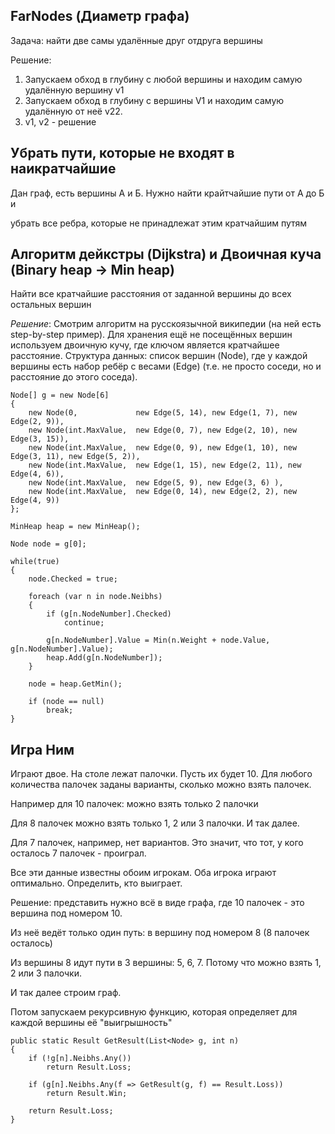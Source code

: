 ## FarNodes (Диаметр графа)
Задача: найти две самы удалённые друг отдруга вершины

Решение: 

1. Запускаем обход в глубину с любой вершины и находим самую удалённую вершину v1
1. Запускаем обход в глубину с вершины V1 и находим самую удалённую от неё v22.
1. v1, v2 - решение

## Убрать пути, которые не входят в наикратчайшие
Дан граф, есть вершины А и Б. Нужно найти крайтчайшие пути от А до Б и

убрать все ребра, которые не принадлежат этим кратчайшим путям


## Алгоритм дейкстры (Dijkstra) и Двоичная куча (Binary heap -> Min heap)
Найти все кратчайшие расстояния от заданной вершины до всех остальных вершин

*Решение*: Смотрим алгоритм на русскоязычной википедии (на ней есть step-by-step пример). Для хранения ещё не посещённых вершин используем двоичную кучу, где ключом является кратчайшее расстояние. Структура данных: список вершин (Node), где у каждой вершины есть набор ребёр с весами (Edge) (т.е. не просто соседи, но и расстояние до этого соседа).

```
Node[] g = new Node[6]
{
	new Node(0,             new Edge(5, 14), new Edge(1, 7), new Edge(2, 9)),
	new Node(int.MaxValue,  new Edge(0, 7), new Edge(2, 10), new Edge(3, 15)),
	new Node(int.MaxValue,  new Edge(0, 9), new Edge(1, 10), new Edge(3, 11), new Edge(5, 2)),
	new Node(int.MaxValue,  new Edge(1, 15), new Edge(2, 11), new Edge(4, 6)),
	new Node(int.MaxValue,  new Edge(5, 9), new Edge(3, 6) ),
	new Node(int.MaxValue,  new Edge(0, 14), new Edge(2, 2), new Edge(4, 9))
};

MinHeap heap = new MinHeap();

Node node = g[0];

while(true)
{
	node.Checked = true;

	foreach (var n in node.Neibhs)
	{
		if (g[n.NodeNumber].Checked)
			continue;

		g[n.NodeNumber].Value = Min(n.Weight + node.Value, g[n.NodeNumber].Value);
		heap.Add(g[n.NodeNumber]);
	}

	node = heap.GetMin();

	if (node == null)
		break;
}
```

## Игра Ним
Играют двое. На столе лежат палочки. Пусть их будет 10. Для любого количества палочек заданы варианты, сколько можно взять палочек.

Например для 10 палочек: можно взять только 2 палочки

Для 8 палочек можно взять только 1, 2 или 3 палочки. И так далее.

Для 7 палочек, например, нет вариантов. Это значит, что тот, у кого осталось 7 палочек - проиграл.

Все эти данные известны обоим игрокам. Оба игрока играют оптимально. Определить, кто выиграет.

Решение: представить нужно всё в виде графа, где 10 палочек - это вершина под номером 10. 

Из неё ведёт только один путь: в вершину под номером 8 (8 палочек осталось)

Из вершины 8 идут пути в 3 вершины: 5, 6, 7. Потому что можно взять 1, 2 или 3 палочки.

И так далее строим граф.

Потом запускаем рекурсивную функцию, которая определяет для каждой вершины её "выигрышность"

```
public static Result GetResult(List<Node> g, int n)
{
	if (!g[n].Neibhs.Any())
		return Result.Loss;

	if (g[n].Neibhs.Any(f => GetResult(g, f) == Result.Loss))
		return Result.Win;

	return Result.Loss;
}
```

